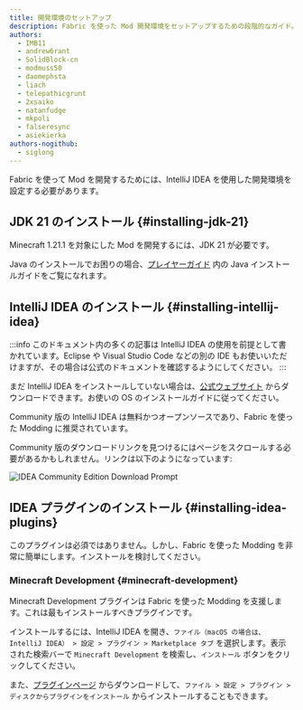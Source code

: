 ```yaml
---
title: 開発環境のセットアップ
description: Fabric を使った Mod 開発環境をセットアップするための段階的なガイド。
authors:
  - IMB11
  - andrew6rant
  - SolidBlock-cn
  - modmuss50
  - daomephsta
  - liach
  - telepathicgrunt
  - 2xsaiko
  - natanfudge
  - mkpoli
  - falseresync
  - asiekierka
authors-nogithub:
  - siglong
---
```


Fabric を使って Mod を開発するためには、IntelliJ IDEA を使用した開発環境を設定する必要があります。

## JDK 21 のインストール {#installing-jdk-21}

Minecraft 1.21.1 を対象にした Mod を開発するには、JDK 21 が必要です。

Java のインストールでお困りの場合、[プレイヤーガイド](../../players/index) 内の Java インストールガイドをご覧になれます。

## IntelliJ IDEA のインストール {#installing-intellij-idea}

:::info
このドキュメント内の多くの記事は IntelliJ IDEA の使用を前提として書かれています。Eclipse や Visual Studio Code などの別の IDE もお使いいただけますが、その場合は公式のドキュメントを確認するようにしてください。
:::

まだ IntelliJ IDEA をインストールしていない場合は、[公式ウェブサイト](https://www.jetbrains.com/idea/download/) からダウンロードできます。お使いの OS のインストールガイドに従ってください。

Community 版の IntelliJ IDEA は無料かつオープンソースであり、Fabric を使った Modding に推奨されています。

Community 版のダウンロードリンクを見つけるにはページをスクロールする必要があるかもしれません。リンクは以下のようになっています:

![IDEA Community Edition Download Prompt](/assets/develop/getting-started/idea-community.png)

## IDEA プラグインのインストール {#installing-idea-plugins}

このプラグインは必須ではありません。しかし、Fabric を使った Modding を非常に簡単にします。インストールを検討してください。

### Minecraft Development {#minecraft-development}

Minecraft Development プラグインは Fabric を使った Modding を支援します。これは最もインストールすべきプラグインです。

インストールするには、IntelliJ IDEA を開き、`ファイル（macOS の場合は、IntelliJ IDEA） > 設定 > プラグイン > Marketplace タブ` を選択します。表示された検索バーで `Minecraft Development` を検索し、`インストール` ボタンをクリックしてください。

また、[プラグインページ](https://plugins.jetbrains.com/plugin/8327-minecraft-development) からダウンロードして、`ファイル > 設定 > プラグイン > ディスクからプラグインをインストール` からインストールすることもできます。
